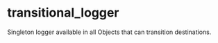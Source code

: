 transitional_logger
===================

Singleton logger available in all Objects that can transition destinations.
